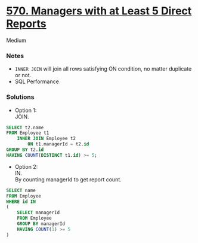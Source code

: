 # [570. Managers with at Least 5 Direct Reports](https://leetcode.com/problems/managers-with-at-least-5-direct-reports/description/?envType=study-plan-v2&envId=top-sql-50)

Medium

### Notes

- `INNER JOIN` will join all rows satisfying ON condition, no matter duplicate or not.
- SQL Performance

### Solutions
- Option 1:\
  JOIN.
```sql
SELECT t2.name
FROM Employee t1
    INNER JOIN Employee t2
        ON t1.managerId = t2.id
GROUP BY t2.id
HAVING COUNT(DISTINCT t1.id) >= 5;
```

- Option 2:\
  IN.\
  By counting managerId to get report count.
```sql
SELECT name
FROM Employee
WHERE id IN
(
    SELECT managerId
    FROM Employee 
    GROUP BY managerId
    HAVING COUNT(1) >= 5
)
```
